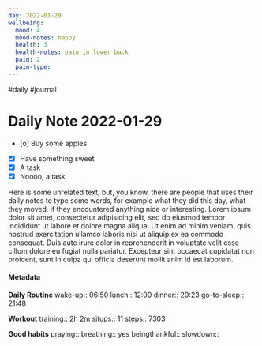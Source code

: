 ```yaml
---
day: 2022-01-29
wellbeing:
  mood: 4
  mood-notes: happy
  health: 3
  health-notes: pain in lower back
  pain: 2
  pain-type: 
---
```

#daily #journal
# Daily Note 2022-01-29

- [o] Buy some apples
- [x] Have something sweet
- [x] A task
- [x] Noooo, a task

Here is some unrelated text, but, you know, there are people that uses their daily notes to type some words, for example what they did this day, what they moved, if they encountered anything nice or interesting. Lorem ipsum dolor sit amet, consectetur adipisicing elit, sed do eiusmod tempor incididunt ut labore et dolore magna aliqua. Ut enim ad minim veniam, quis nostrud exercitation ullamco laboris nisi ut aliquip ex ea commodo consequat. Duis aute irure dolor in reprehenderit in voluptate velit esse cillum dolore eu fugiat nulla pariatur. Excepteur sint occaecat cupidatat non proident, sunt in culpa qui officia deserunt mollit anim id est laborum.

#### Metadata

**Daily Routine**
wake-up:: 06:50
lunch:: 12:00
dinner:: 20:23
go-to-sleep:: 21:48

**Workout**
training:: 2h 2m
situps:: 11
steps:: 7303

**Good habits**
praying:: 
breathing:: yes
beingthankful:: 
slowdown:: 
